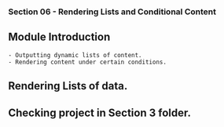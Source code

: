 ### Section 06 - Rendering Lists and Conditional Content

## Module Introduction

    - Outputting dynamic lists of content.
    - Rendering content under certain conditions.

## Rendering Lists of data.

## Checking project in Section 3 folder.
